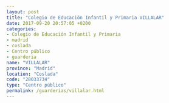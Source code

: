 ```yaml
---
layout: post
title: "Colegio de Educación Infantil y Primaria VILLALAR"
date: 2017-09-20 20:57:05 +0200
categories:
- Colegio de Educación Infantil y Primaria
- madrid
- coslada
- Centro público
- guarderia
name: "VILLALAR"
province: "Madrid"
location: "Coslada"
code: "28033734"
type: "Centro público"
permalink: /guarderias/villalar.html
---
```

